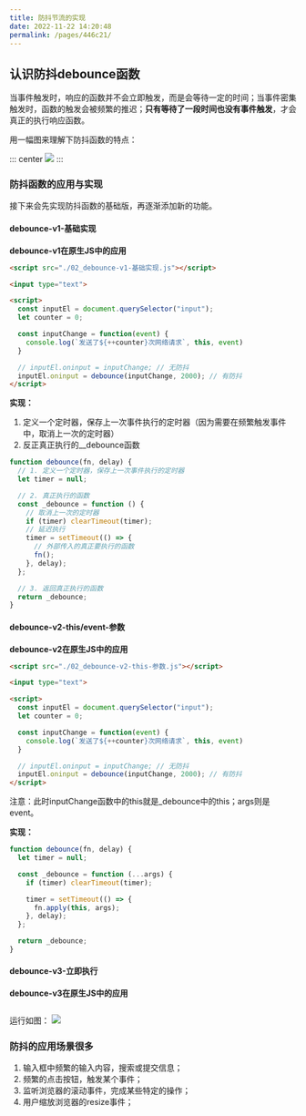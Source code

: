 ```yaml
---
title: 防抖节流的实现
date: 2022-11-22 14:20:48
permalink: /pages/446c21/
---
```


## 认识防抖debounce函数

当事件触发时，响应的函数并不会立即触发，而是会等待一定的时间；当事件密集触发时，函数的触发会被频繁的推迟；**只有等待了一段时间也没有事件触发**，才会真正的执行响应函数。

用一幅图来理解下防抖函数的特点：

::: center
  <img src="https://tva1.sinaimg.cn/large/008vxvgGly1h8dwmd8duxj30h1083glr.jpg" />
:::

### 防抖函数的应用与实现

接下来会先实现防抖函数的基础版，再逐渐添加新的功能。

#### debounce-v1-基础实现

**debounce-v1在原生JS中的应用**

```html
<script src="./02_debounce-v1-基础实现.js"></script>

<input type="text">

<script>
  const inputEl = document.querySelector("input");
  let counter = 0;

  const inputChange = function(event) {
    console.log(`发送了${++counter}次网络请求`, this, event)
  }

  // inputEl.oninput = inputChange; // 无防抖
  inputEl.oninput = debounce(inputChange, 2000); // 有防抖
</script>
```

**实现：**

1. 定义一个定时器，保存上一次事件执行的定时器（因为需要在频繁触发事件中，取消上一次的定时器）
2. 反正真正执行的__debounce函数

```js
function debounce(fn, delay) {
  // 1. 定义一个定时器，保存上一次事件执行的定时器
  let timer = null;

  // 2. 真正执行的函数
  const _debounce = function () {
    // 取消上一次的定时器
    if (timer) clearTimeout(timer);
    // 延迟执行
    timer = setTimeout(() => {
      // 外部传入的真正要执行的函数
      fn();
    }, delay);
  };

  // 3. 返回真正执行的函数
  return _debounce;
}
```

#### debounce-v2-this/event-参数

**debounce-v2在原生JS中的应用**

```html
<script src="./02_debounce-v2-this-参数.js"></script>

<input type="text">

<script>
  const inputEl = document.querySelector("input");
  let counter = 0;

  const inputChange = function(event) {
    console.log(`发送了${++counter}次网络请求`, this, event)
  }

  // inputEl.oninput = inputChange; // 无防抖
  inputEl.oninput = debounce(inputChange, 2000); // 有防抖
</script>
```

注意：此时inputChange函数中的this就是_debounce中的this；args则是event。

**实现：**

```js
function debounce(fn, delay) {
  let timer = null;

  const _debounce = function (...args) {
    if (timer) clearTimeout(timer);

    timer = setTimeout(() => {
      fn.apply(this, args);
    }, delay);
  };

  return _debounce;
}
```

#### debounce-v3-立即执行

**debounce-v3在原生JS中的应用**

```js

```


运行如图：
![](https://mjjimg.com/i/2022/12/08/khw3ti.jpg)

### 防抖的应用场景很多

1. 输入框中频繁的输入内容，搜索或提交信息；
2. 频繁的点击按钮，触发某个事件；
3. 监听浏览器的滚动事件，完成某些特定的操作；
4. 用户缩放浏览器的resize事件；



